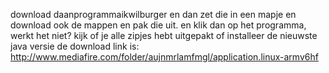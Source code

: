 download daanprogrammaikwilburger en dan zet die in een mapje en download ook de mappen en pak die uit. en klik dan op het programma, werkt het niet? kijk of je alle zipjes hebt uitgepakt of installeer de nieuwste java versie de download link is:
http://www.mediafire.com/folder/aujnmrlamfmgl/application.linux-armv6hf
